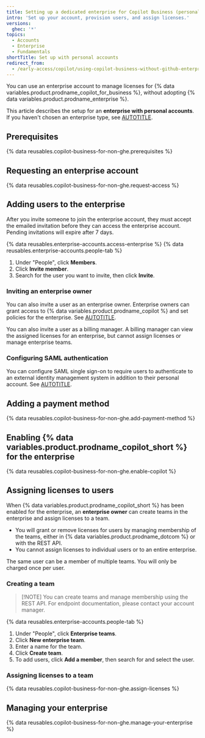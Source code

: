 ```yaml
---
title: Setting up a dedicated enterprise for Copilot Business (personal accounts)
intro: 'Set up your account, provision users, and assign licenses.'
versions:
  ghec: '*'
topics:
  - Accounts
  - Enterprise
  - Fundamentals
shortTitle: Set up with personal accounts
redirect_from:
  - /early-access/copilot/using-copilot-business-without-github-enterprise-personal-accounts
---
```


You can use an enterprise account to manage licenses for {% data variables.product.prodname_copilot_for_business %}, without adopting {% data variables.product.prodname_enterprise %}.

This article describes the setup for an **enterprise with personal accounts**. If you haven't chosen an enterprise type, see [AUTOTITLE](/admin/copilot-business-only/about-enterprise-accounts-for-copilot-business).

## Prerequisites

{% data reusables.copilot-business-for-non-ghe.prerequisites %}

## Requesting an enterprise account

{% data reusables.copilot-business-for-non-ghe.request-access %}

## Adding users to the enterprise

After you invite someone to join the enterprise account, they must accept the emailed invitation before they can access the enterprise account. Pending invitations will expire after 7 days.

{% data reusables.enterprise-accounts.access-enterprise %}
{% data reusables.enterprise-accounts.people-tab %}
1. Under "People", click **Members**.
1. Click **Invite member**.
1. Search for the user you want to invite, then click **Invite**.

### Inviting an enterprise owner

You can also invite a user as an enterprise owner. Enterprise owners can grant access to {% data variables.product.prodname_copilot %} and set policies for the enterprise. See [AUTOTITLE](/admin/managing-accounts-and-repositories/managing-users-in-your-enterprise/inviting-people-to-manage-your-enterprise#inviting-an-enterprise-administrator-to-your-enterprise-account).

You can also invite a user as a billing manager. A billing manager can view the assigned licenses for an enterprise, but cannot assign licenses or manage enterprise teams.

### Configuring SAML authentication

You can configure SAML single sign-on to require users to authenticate to an external identity management system in addition to their personal account. See [AUTOTITLE](/admin/identity-and-access-management/using-saml-for-enterprise-iam/configuring-saml-single-sign-on-for-your-enterprise).

## Adding a payment method

{% data reusables.copilot-business-for-non-ghe.add-payment-method %}

## Enabling {% data variables.product.prodname_copilot_short %} for the enterprise

{% data reusables.copilot-business-for-non-ghe.enable-copilot %}

## Assigning licenses to users

When {% data variables.product.prodname_copilot_short %} has been enabled for the enterprise, an **enterprise owner** can create teams in the enterprise and assign licenses to a team.

* You will grant or remove licenses for users by managing membership of the teams, either in {% data variables.product.prodname_dotcom %} or with the REST API.
* You cannot assign licenses to individual users or to an entire enterprise.

The same user can be a member of multiple teams. You will only be charged once per user.

### Creating a team

> [!NOTE] You can create teams and manage membership using the REST API. For endpoint documentation, please contact your account manager.

{% data reusables.enterprise-accounts.people-tab %}
1. Under "People", click **Enterprise teams**.
1. Click **New enterprise team**.
1. Enter a name for the team.
1. Click **Create team**.
1. To add users, click **Add a member**, then search for and select the user.

### Assigning licenses to a team

{% data reusables.copilot-business-for-non-ghe.assign-licenses %}

## Managing your enterprise

{% data reusables.copilot-business-for-non-ghe.manage-your-enterprise %}
